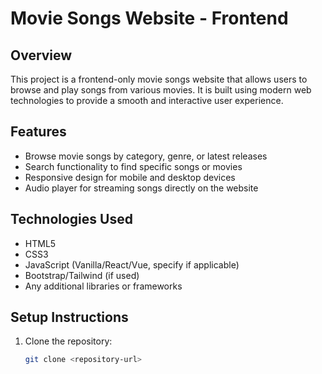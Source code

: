 # Movie Songs Website - Frontend

## Overview

This project is a frontend-only movie songs website that allows users to browse and play songs from various movies. It is built using modern web technologies to provide a smooth and interactive user experience.

## Features

- Browse movie songs by category, genre, or latest releases
- Search functionality to find specific songs or movies
- Responsive design for mobile and desktop devices
- Audio player for streaming songs directly on the website

## Technologies Used

- HTML5
- CSS3
- JavaScript (Vanilla/React/Vue, specify if applicable)
- Bootstrap/Tailwind (if used)
- Any additional libraries or frameworks

## Setup Instructions

1. Clone the repository:
   ```bash
   git clone <repository-url>
